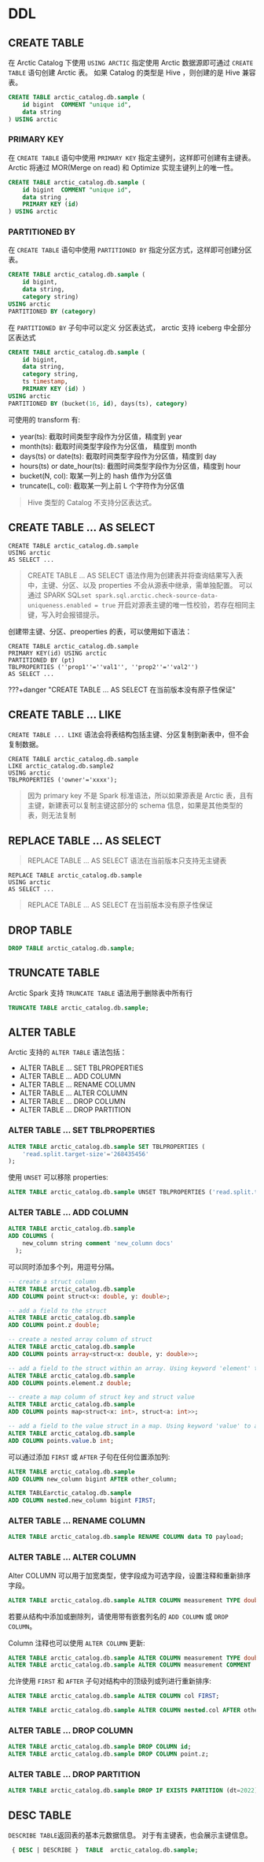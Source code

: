 # DDL

## CREATE TABLE

在 Arctic Catalog 下使用 `USING ARCTIC` 指定使用 Arctic 数据源即可通过 `CREATE TABLE` 语句创建 Arctic 表。 
如果 Catalog 的类型是 Hive ，则创建的是 Hive 兼容表。

```sql
CREATE TABLE arctic_catalog.db.sample (
    id bigint  COMMENT "unique id",
    data string
) USING arctic 
```

### PRIMARY KEY

在 `CREATE TABLE` 语句中使用 `PRIMARY KEY` 指定主键列，这样即可创建有主键表。
Arctic 将通过 MOR(Merge on read) 和 Optimize 实现主键列上的唯一性。

```sql
CREATE TABLE arctic_catalog.db.sample (
    id bigint  COMMENT "unique id",
    data string ,
    PRIMARY KEY (id)
) USING arctic 
```

### PARTITIONED BY

在 `CREATE TABLE` 语句中使用 `PARTITIONED BY` 指定分区方式，这样即可创建分区表。

```sql
CREATE TABLE arctic_catalog.db.sample (
    id bigint,
    data string,
    category string)
USING arctic
PARTITIONED BY (category)
```

在 `PARTITIONED BY` 子句中可以定义 分区表达式， arctic 支持 iceberg 中全部分区表达式

```sql
CREATE TABLE arctic_catalog.db.sample (
    id bigint,
    data string,
    category string,
    ts timestamp, 
    PRIMARY KEY (id) )
USING arctic
PARTITIONED BY (bucket(16, id), days(ts), category)
```

可使用的 transform 有:

* year(ts): 截取时间类型字段作为分区值，精度到 year
* month(ts): 截取时间类型字段作为分区值， 精度到 month
* days(ts) or date(ts): 截取时间类型字段作为分区值，精度到 day
* hours(ts) or date_hour(ts): 截图时间类型字段作为分区值，精度到 hour
* bucket(N, col): 取某一列上的 hash 值作为分区值
* truncate(L, col): 截取某一列上前 L 个字符作为分区值

> Hive 类型的 Catalog 不支持分区表达式。

## CREATE TABLE ... AS SELECT 


``` 
CREATE TABLE arctic_catalog.db.sample
USING arctic
AS SELECT ...
```
> CREATE TABLE ... AS SELECT 语法作用为创建表并将查询结果写入表中，主键、分区、以及 properties 不会从源表中继承，需单独配置。
> 可以通过 SPARK SQL`set spark.sql.arctic.check-source-data-uniqueness.enabled = true` 开启对源表主键的唯一性校验，若存在相同主键，写入时会报错提示。

创建带主键、分区、preoperties 的表，可以使用如下语法：

```
CREATE TABLE arctic_catalog.db.sample
PRIMARY KEY(id) USING arctic 
PARTITIONED BY (pt)  
TBLPROPERTIES (''prop1''=''val1'', ''prop2''=''val2'')
AS SELECT ...
```

???+danger "CREATE TABLE ... AS SELECT 在当前版本没有原子性保证"

## CREATE TABLE ... LIKE

`CREATE TABLE ... LIKE` 语法会将表结构包括主键、分区复制到新表中，但不会复制数据。

``` 
CREATE TABLE arctic_catalog.db.sample
LIKE arctic_catalog.db.sample2
USING arctic
TBLPROPERTIES ('owner'='xxxx');
```

> 因为 primary key 不是 Spark 标准语法，所以如果源表是 Arctic 表，且有主键，新建表可以复制主键这部分的 schema 信息，如果是其他类型的表，则无法复制
> 
## REPLACE TABLE ... AS SELECT

> REPLACE TABLE ... AS SELECT 语法在当前版本只支持无主键表 

``` 
REPLACE TABLE arctic_catalog.db.sample
USING arctic
AS SELECT ...
```

> REPLACE TABLE ... AS SELECT 在当前版本没有原子性保证

## DROP TABLE

```sql
DROP TABLE arctic_catalog.db.sample;
```

## TRUNCATE TABLE

Arctic Spark 支持 `TRUNCATE TABLE` 语法用于删除表中所有行

```sql
TRUNCATE TABLE arctic_catalog.db.sample;
```

## ALTER TABLE
Arctic 支持的 `ALTER TABLE` 语法包括：

* ALTER TABLE ... SET TBLPROPERTIES
* ALTER TABLE ... ADD COLUMN  
* ALTER TABLE ... RENAME COLUMN
* ALTER TABLE ... ALTER COLUMN
* ALTER TABLE ... DROP COLUMN
* ALTER TABLE ... DROP PARTITION

### ALTER TABLE ... SET TBLPROPERTIES
```sql
ALTER TABLE arctic_catalog.db.sample SET TBLPROPERTIES (
    'read.split.target-size'='268435456'
);
```
使用 `UNSET` 可以移除 properties:
```sql
ALTER TABLE arctic_catalog.db.sample UNSET TBLPROPERTIES ('read.split.target-size');
```
### ALTER TABLE ... ADD COLUMN
```sql
ALTER TABLE arctic_catalog.db.sample
ADD COLUMNS (
    new_column string comment 'new_column docs'
  );
```
可以同时添加多个列，用逗号分隔。 
```sql
-- create a struct column
ALTER TABLE arctic_catalog.db.sample
ADD COLUMN point struct<x: double, y: double>;

-- add a field to the struct
ALTER TABLE arctic_catalog.db.sample
ADD COLUMN point.z double;
```
```sql
-- create a nested array column of struct
ALTER TABLE arctic_catalog.db.sample
ADD COLUMN points array<struct<x: double, y: double>>;

-- add a field to the struct within an array. Using keyword 'element' to access the array's element column.
ALTER TABLE arctic_catalog.db.sample
ADD COLUMN points.element.z double;
```
```sql
-- create a map column of struct key and struct value
ALTER TABLE arctic_catalog.db.sample
ADD COLUMN points map<struct<x: int>, struct<a: int>>;

-- add a field to the value struct in a map. Using keyword 'value' to access the map's value column.
ALTER TABLE arctic_catalog.db.sample
ADD COLUMN points.value.b int;
```
可以通过添加 `FIRST` 或 `AFTER` 子句在任何位置添加列:
```sql
ALTER TABLE arctic_catalog.db.sample
ADD COLUMN new_column bigint AFTER other_column;
```
```sql
ALTER TABLEarctic_catalog.db.sample
ADD COLUMN nested.new_column bigint FIRST;
```
### ALTER TABLE ... RENAME COLUMN
```sql
ALTER TABLE arctic_catalog.db.sample RENAME COLUMN data TO payload;
```
### ALTER TABLE ... ALTER COLUMN
Alter COLUMN 可以用于加宽类型，使字段成为可选字段，设置注释和重新排序字段。
```sql
ALTER TABLE arctic_catalog.db.sample ALTER COLUMN measurement TYPE double;
```
若要从结构中添加或删除列，请使用带有嵌套列名的 `ADD COLUMN` 或 `DROP COLUMN`。

Column 注释也可以使用 `ALTER COLUMN` 更新:
```sql
ALTER TABLE arctic_catalog.db.sample ALTER COLUMN measurement TYPE double COMMENT 'unit is bytes per second';
ALTER TABLE arctic_catalog.db.sample ALTER COLUMN measurement COMMENT 'unit is kilobytes per second';
```
允许使用 `FIRST` 和 `AFTER` 子句对结构中的顶级列或列进行重新排序:
```sql
ALTER TABLE arctic_catalog.db.sample ALTER COLUMN col FIRST;
```
```sql
ALTER TABLE arctic_catalog.db.sample ALTER COLUMN nested.col AFTER other_col;
```
### ALTER TABLE ... DROP COLUMN
```sql
ALTER TABLE arctic_catalog.db.sample DROP COLUMN id;
ALTER TABLE arctic_catalog.db.sample DROP COLUMN point.z;
```
### ALTER TABLE ... DROP PARTITION
```sql
ALTER TABLE arctic_catalog.db.sample DROP IF EXISTS PARTITION (dt=2022);
```



## DESC TABLE
`DESCRIBE TABLE`返回表的基本元数据信息。 对于有主键表，也会展示主键信息。
```sql
 { DESC | DESCRIBE }  TABLE  arctic_catalog.db.sample;
```